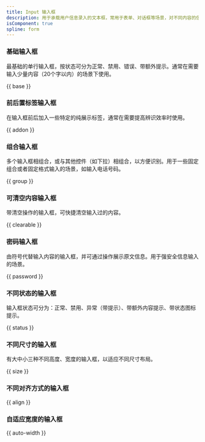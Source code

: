 ```yaml
---
title: Input 输入框
description: 用于承载用户信息录入的文本框，常用于表单、对话框等场景，对不同内容的信息录入，可拓展形成多种信息录入形式。
isComponent: true
spline: form
---
```


### 基础输入框

最基础的单行输入框，按状态可分为正常、禁用、错误、带额外提示。通常在需要输入少量内容（20个字以内）的场景下使用。

{{ base }}

### 前后置标签输入框

在输入框前后加入一些特定的纯展示标签，通常在需要提高辨识效率时使用。

{{ addon }}

### 组合输入框

多个输入框相组合，或与其他控件（如下拉）相组合，以方便识别。用于一些固定组合或者固定格式输入的场景，如输入电话号码。

{{ group }}

### 可清空内容输入框

带清空操作的输入框，可快捷清空输入过的内容。

{{ clearable }}

### 密码输入框

由符号代替输入内容的输入框，并可通过操作展示原文信息。用于强安全信息输入的场景。

{{ password }}

### 不同状态的输入框

输入框状态可分为：正常、禁用、异常（带提示）、带额外内容提示、带状态图标提示。

{{ status }}

### 不同尺寸的输入框

有大中小三种不同高度、宽度的输入框，以适应不同尺寸布局。

{{ size }}

### 不同对齐方式的输入框

{{ align }}

### 自适应宽度的输入框

{{ auto-width }}